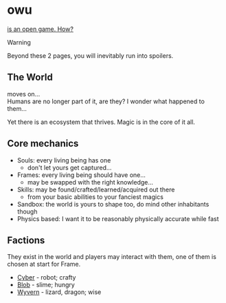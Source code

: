 # owu

[is an open game. How?](./what_is_owu.md)

> [!WARNING]
> Beyond these 2 pages, you will inevitably run into spoilers.

## The World

moves on...  
Humans are no longer part of it, are they? I wonder what happened to them...

Yet there is an ecosystem that thrives. Magic is in the core of it all.

## Core mechanics

- Souls: every living being has one
  - don't let yours get captured...
- Frames: every living being should have one...
  - may be swapped with the right knowledge...
- Skills: may be found/crafted/learned/acquired out there
  - from your basic abilities to your fanciest magics
- Sandbox: the world is yours to shape too, do mind other inhabitants though
- Physics based: I want it to be reasonably physically accurate while fast

## Factions

They exist in the world and players may interact with them, one of them is chosen at start for Frame.

- [Cyber](./factions/cyber.md) - robot; crafty
- [Blob](./factions/blob.md) - slime; hungry
- [Wyvern](./factions/wyvern.md) - lizard, dragon; wise
